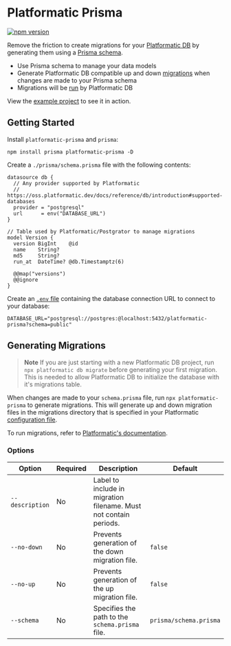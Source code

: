# Platformatic Prisma

[![npm version](https://badge.fury.io/js/platformatic-prisma.svg)](https://www.npmjs.com/package/platformatic-prisma)

Remove the friction to create migrations for your [Platformatic DB](https://oss.platformatic.dev/docs/reference/db/introduction) by generating them using a [Prisma schema](https://www.prisma.io/docs/concepts/components/prisma-schema).

- Use Prisma schema to manage your data models
- Generate Platformatic DB compatible up and down [migrations](https://oss.platformatic.dev/docs/reference/db/migrations) when changes are made to your Prisma schema
- Migrations will be [run](https://oss.platformatic.dev/docs/reference/db/migrations#how-to-run-migrations) by Platformatic DB

View the [example project](./example) to see it in action.

## Getting Started

Install `platformatic-prisma` and `prisma`:

```
npm install prisma platformatic-prisma -D
```

Create a `./prisma/schema.prisma` file with the following contents:

```prisma
datasource db {
  // Any provider supported by Platformatic
  // https://oss.platformatic.dev/docs/reference/db/introduction#supported-databases
  provider = "postgresql"
  url      = env("DATABASE_URL")
}

// Table used by Platformatic/Postgrator to manage migrations
model Version {
  version BigInt    @id
  name    String?
  md5     String?
  run_at  DateTime? @db.Timestamptz(6)

  @@map("versions")
  @@ignore
}
```

Create an [`.env` file](https://www.prisma.io/docs/guides/development-environment/environment-variables#using-env-files) containing the database connection URL to connect to your database:

```
DATABASE_URL="postgresql://postgres:@localhost:5432/platformatic-prisma?schema=public"
```

## Generating Migrations

> **Note**
> If you are just starting with a new Platformatic DB project, run `npx platformatic db migrate` before generating your first migration. This is needed to allow Platformatic DB to initialize the database with it's migrations table.

When changes are made to your `schema.prisma` file, run `npx platformatic-prisma` to generate migrations. This will generate up and down migration files in the migrations directory that is specified in your Platformatic [configuration file](https://oss.platformatic.dev/docs/reference/db/configuration#configuration-file).

To run migrations, refer to [Platformatic's documentation](https://oss.platformatic.dev/docs/reference/db/migrations).

### Options

| Option          | Required | Description                                                       | Default                |
| --------------- | -------- | ----------------------------------------------------------------- | ---------------------- |
| `--description` | No       | Label to include in migration filename. Must not contain periods. |                        |
| `--no-down`     | No       | Prevents generation of the down migration file.                   | `false`                |
| `--no-up`       | No       | Prevents generation of the up migration file.                     | `false`                |
| `--schema`      | No       | Specifies the path to the `schema.prisma` file.                   | `prisma/schema.prisma` |
